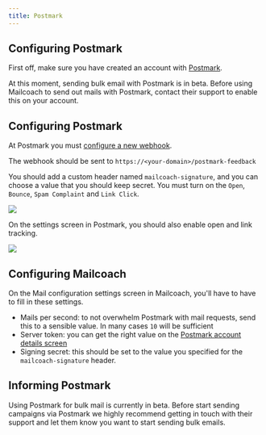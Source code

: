```yaml
---
title: Postmark
---
```


## Configuring Postmark

First off, make sure you have created an account with [Postmark](https://postmarkapp.com). 

At this moment, sending bulk email with Postmark is in beta. Before using Mailcoach to send out mails with Postmark, contact their support to enable this on your account.

## Configuring Postmark

At Postmark you must [configure a new webhook](https://postmarkapp.com/support/article/1067-how-do-i-enable-delivery-webhooks).

The webhook should be sent to `https://<your-domain>/postmark-feedback`

You should add a custom header named `mailcoach-signature`, and you can choose a value that you should keep secret. You must turn on the `Open`, `Bounce`, `Spam Complaint` and `Link Click`.

![](https://mailcoach.app/images/docs/v2/package/postmark/postmark-webhooks.png)

On the settings screen in Postmark, you should also enable open and link tracking.

![](https://mailcoach.app/images/docs/v2/package/postmark/postmark-tracking.png)

## Configuring Mailcoach

On the Mail configuration settings screen in Mailcoach, you'll have to have to fill in these settings.

- Mails per second: to not overwhelm Postmark with mail requests, send this to a sensible value. In many cases `10` will be sufficient
- Server token: you can get the right value on the [Postmark account details screen](https://account.postmarkapp.com/account/edit)
- Signing secret: this should be set to the value you specified for the `mailcoach-signature` header.

## Informing Postmark 

Using Postmark for bulk mail is currently in beta. Before start sending campaigns via Postmark we highly recommend getting in touch with their support and let them know you want to start sending bulk emails.

